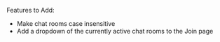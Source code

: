 Features to Add:

- Make chat rooms case insensitive
- Add a dropdown of the currently active chat rooms to the Join page
